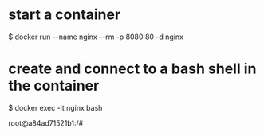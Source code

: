 # start a container
$ docker run --name nginx --rm -p 8080:80  -d nginx

# create and connect to a bash shell in the container
$ docker exec -it nginx bash

root@a84ad71521b1:/#
